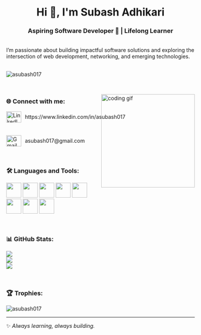 <h1 align="center">Hi 👋, I'm Subash Adhikari</h1>
<h3 align="center">Aspiring Software Developer 🌟 | Lifelong Learner</h3>

<br>
<h>I’m passionate about building impactful software solutions and exploring the intersection of web development, networking, and emerging technologies.</h>
<br>
<br>

<p align="left">
  <img src="https://komarev.com/ghpvc/?username=asubash017&label=Profile%20views&color=0e75b6&style=flat" alt="asubash017" />
</p>

<br>
<p><img align="right" src="assets/code.gif" width="250" alt="coding gif" /></p>


<h3 align="left">🌐 Connect with me:</h3>
<p align="left">
  <a href="https://linkedin.com/in/asubash017" target="_blank" style="display: flex; align-items: center; gap: 10px; text-decoration: none;">
    <img src="https://raw.githubusercontent.com/rahuldkjain/github-profile-readme-generator/master/src/images/icons/Social/linked-in-alt.svg" height="30" width="40" alt="LinkedIn"/>
    https://www.linkedin.com/in/asubash017
  </a>
  <br><br>
  <a href="mailto:asubash017@gmail.com" target="_blank" style="display: flex; align-items: center; gap: 10px; text-decoration: none;">
    <img src="https://cdn.simpleicons.org/gmail/EA4335" alt="Gmail" height="30" width="40"/>
    asubash017@gmail.com
  </a>
</p>



<br>

<h3 align="left">🛠️ Languages and Tools:</h3>
<p align="left">
  <img src="https://cdn.jsdelivr.net/gh/devicons/devicon/icons/python/python-original.svg" width="40" height="40"/>
  <img src="https://cdn.jsdelivr.net/gh/devicons/devicon/icons/javascript/javascript-original.svg" width="40" height="40"/>
  <img src="https://cdn.jsdelivr.net/gh/devicons/devicon/icons/django/django-plain.svg" width="40" height="40"/>
  <img src="https://cdn.jsdelivr.net/gh/devicons/devicon/icons/react/react-original.svg" width="40" height="40"/>
  <img src="https://cdn.jsdelivr.net/gh/devicons/devicon/icons/mysql/mysql-original.svg" width="40" height="40"/>
  <img src="https://cdn.jsdelivr.net/gh/devicons/devicon/icons/git/git-original.svg" width="40" height="40"/>
  <img src="https://cdn.jsdelivr.net/gh/devicons/devicon/icons/html5/html5-original.svg" width="40" height="40"/>
  <img src="https://cdn.jsdelivr.net/gh/devicons/devicon/icons/css3/css3-original.svg" width="40" height="40"/>
</p>

<br>

<h3 align="left">📊 GitHub Stats:</h3>

![](https://github-readme-stats.vercel.app/api?username=asubash017&theme=dark&hide_border=false&include_all_commits=true&count_private=true)<br/>
![](https://github-readme-streak-stats.herokuapp.com/?user=asubash017&theme=dark&hide_border=false)<br/>
![](https://github-readme-stats.vercel.app/api/top-langs/?username=asubash017&theme=dark&hide_border=false&layout=compact)

<br>

<h3 align="left">🏆 Trophies:</h3>
<p align="left"> 
  <img src="https://github-profile-trophy.vercel.app/?username=asubash017&theme=onedark" alt="asubash017" />
</p>

---
✨ *Always learning, always building.*  
